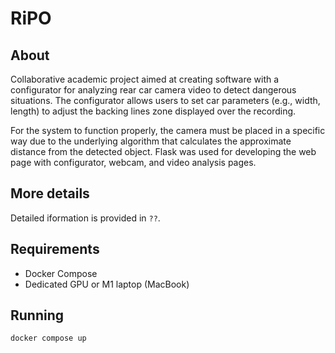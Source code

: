 # RiPO
## About
Collaborative academic project aimed at creating software with a configurator for analyzing rear car camera video to detect dangerous situations. The configurator allows users to set car parameters (e.g., width, length) to adjust the backing lines zone displayed over the recording.

For the system to function properly, the camera must be placed in a specific way due to the underlying algorithm that calculates the approximate distance from the detected object. Flask was used for developing the web page with configurator, webcam, and video analysis pages.

## More details
Detailed iformation is provided in `??`.

## Requirements

- Docker Compose
- Dedicated GPU or M1 laptop (MacBook)

## Running

```sh
docker compose up
```
